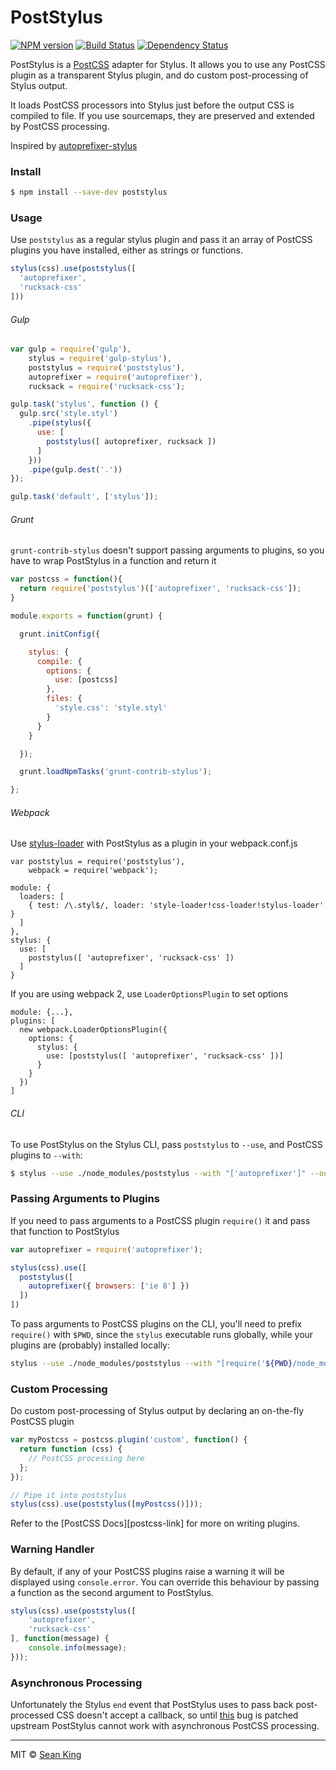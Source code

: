 # PostStylus
[![NPM version][npm-image]][npm-url] [![Build Status][travis-image]][travis-url] [![Dependency Status][daviddm-image]][daviddm-url]

PostStylus is a [PostCSS][postcss] adapter for Stylus. It allows you to use any PostCSS plugin as a transparent Stylus plugin, and do custom post-processing of Stylus output.

It loads PostCSS processors into Stylus just before the output CSS is compiled to file. If you use sourcemaps, they are preserved and extended by PostCSS processing.

Inspired by [autoprefixer-stylus][autoprefixer-stylus]

### Install

```sh
$ npm install --save-dev poststylus
```

### Usage

Use `poststylus` as a regular stylus plugin and pass it an array of PostCSS plugins you have installed, either as strings or functions.

```js
stylus(css).use(poststylus([
  'autoprefixer',
  'rucksack-css'
]))
```

###### Gulp

```js
var gulp = require('gulp'),
    stylus = require('gulp-stylus'),
    poststylus = require('poststylus'),
    autoprefixer = require('autoprefixer'),
    rucksack = require('rucksack-css');

gulp.task('stylus', function () {
  gulp.src('style.styl')
    .pipe(stylus({
      use: [
        poststylus([ autoprefixer, rucksack ])
      ]
    }))
    .pipe(gulp.dest('.'))
});

gulp.task('default', ['stylus']);
```


###### Grunt

`grunt-contrib-stylus` doesn't support passing arguments to plugins, so you have to wrap PostStylus in a function and return it

``` js
var postcss = function(){
  return require('poststylus')(['autoprefixer', 'rucksack-css']);
}

module.exports = function(grunt) {

  grunt.initConfig({

    stylus: {
      compile: {
        options: {
          use: [postcss]
        },
        files: {
          'style.css': 'style.styl'
        }
      }
    }

  });

  grunt.loadNpmTasks('grunt-contrib-stylus');

};
```

###### Webpack

Use [stylus-loader][stylus-loader] with PostStylus as a plugin in your webpack.conf.js

```
var poststylus = require('poststylus'),
    webpack = require('webpack');

module: {
  loaders: [
    { test: /\.styl$/, loader: 'style-loader!css-loader!stylus-loader' }
  ]
},
stylus: {
  use: [
    poststylus([ 'autoprefixer', 'rucksack-css' ])
  ]
}
```

If you are using webpack 2, use `LoaderOptionsPlugin` to set options

```
module: {...},
plugins: [
  new webpack.LoaderOptionsPlugin({
    options: {
      stylus: {
        use: [poststylus([ 'autoprefixer', 'rucksack-css' ])]
      }
    }
  })
]
```

###### CLI

To use PostStylus on the Stylus CLI, pass `poststylus` to `--use`, and PostCSS plugins to `--with`:

```sh
$ stylus --use ./node_modules/poststylus --with "['autoprefixer']" --out test.css < test.styl
```

### Passing Arguments to Plugins

If you need to pass arguments to a PostCSS plugin `require()` it and pass that function to PostStylus

```js
var autoprefixer = require('autoprefixer');

stylus(css).use([
  poststylus([
    autoprefixer({ browsers: ['ie 8'] })
  ])
])
```

To pass arguments to PostCSS plugins on the CLI, you'll need to prefix `require()` with `$PWD`, since the `stylus` executable runs globally, while your plugins are (probably) installed locally:

```sh
stylus --use ./node_modules/poststylus --with "[require('${PWD}/node_modules/autoprefixer')({ browsers: ['ie 8'] })]" --out test.css < test.styl
```


### Custom Processing

Do custom post-processing of Stylus output by declaring an on-the-fly PostCSS plugin

```js
var myPostcss = postcss.plugin('custom', function() {
  return function (css) {
    // PostCSS processing here
  };
});

// Pipe it into poststylus
stylus(css).use(poststylus([myPostcss()]));
```

Refer to the [PostCSS Docs][postcss-link] for more on writing plugins.

### Warning Handler

By default, if any of your PostCSS plugins raise a warning it will be displayed using `console.error`. You can override this behaviour by passing a function as the second argument to PostStylus.

```js
stylus(css).use(poststylus([
    'autoprefixer',
    'rucksack-css'
], function(message) {
    console.info(message);
}));
```


### Asynchronous Processing

Unfortunately the Stylus `end` event that PostStylus uses to pass back post-processed CSS doesn't accept a callback, so until [this](https://github.com/stylus/stylus/issues/1698) bug is patched upstream PostStylus cannot work with asynchronous PostCSS processing.

***

MIT © [Sean King](https://twitter.com/seaneking)

[npm-image]: https://badge.fury.io/js/poststylus.svg
[npm-url]: https://npmjs.org/package/poststylus
[travis-image]: https://travis-ci.org/seaneking/poststylus.svg?branch=master
[travis-url]: https://travis-ci.org/seaneking/poststylus
[daviddm-image]: https://david-dm.org/seaneking/poststylus.svg?theme=shields.io
[daviddm-url]: https://david-dm.org/seaneking/poststylus
[postcss]: https://github.com/postcss/postcss
[autoprefixer-stylus]: https://github.com/jenius/autoprefixer-stylus
[stylus-loader]: https://github.com/shama/stylus-loader
